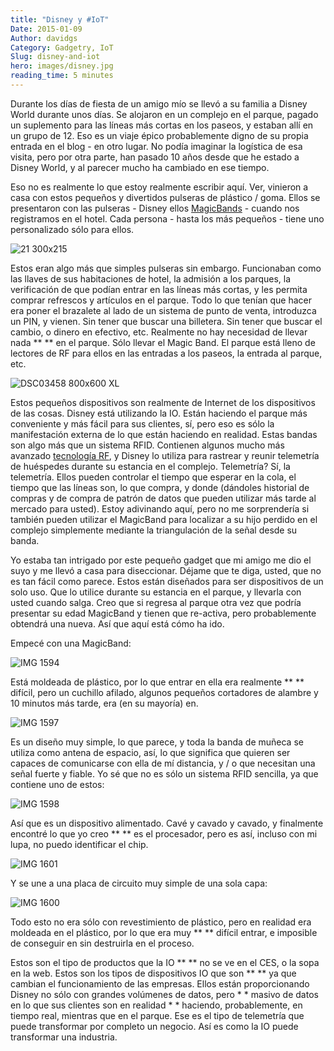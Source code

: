 ```yaml
---
title: "Disney y #IoT"
Date: 2015-01-09
Author: davidgs
Category: Gadgetry, IoT
Slug: disney-and-iot
hero: images/disney.jpg
reading_time: 5 minutes
---
```


Durante los días de fiesta de un amigo mío se llevó a su familia a Disney World durante unos días. Se alojaron en un complejo en el parque, pagado un suplemento para las líneas más cortas en los paseos, y estaban allí en un grupo de 12. Eso es un viaje épico probablemente digno de su propia entrada en el blog - en otro lugar. No podía imaginar la logística de esa visita, pero por otra parte, han pasado 10 años desde que he estado a Disney World, y al parecer mucho ha cambiado en ese tiempo.

Eso no es realmente lo que estoy realmente escribir aquí. Ver, vinieron a casa con estos pequeños y divertidos pulseras de plástico / goma. Ellos se presentaron con las pulseras - Disney ellos [MagicBands](http://www.google.com/aclk?sa=l&ai=Cn6YVIyGwVIPdI4jYpgPmt4KIBbCdkLcJsPD6kYECuJ7GvaYBCAAQASC5VGDJ7qeKpKTEEaABxvSz_gPIAQGqBB9P0GZkOBPEgK6Ouy6vIILHWD0Zp9Iw_GHI6nWnsLbCgAWQToAHgNn1RYgHAZAHAqgHpr4b&sig=AOD64_3AYdOTwEhFZiBYvxQJk4hZsV2IfQ&rct=j&q=&ved=0CCAQ0Qw&adurl=http://ad.doubleclick.net/clk%3B252175360%3B76276805%3Bl%3Bu%3Dms%3Fhttps://disneyworld.disney.go.com/plan/my-disney-experience/bands-cards/%3FCMP%3DKNC-WDW_FY15_DOM_NGE_BR_MagicBands%7CG%7C4151322.NG.AM.02.01%26keyword_id%3DsX37LLiAO_dc%7Cdisney%2520magic%2520band%7C68978719648%7Ce%7C15402cl14044) - cuando nos registramos en el hotel. Cada persona - hasta los más pequeños - tiene uno personalizado sólo para ellos.

![21 300x215](/posts/category/iot/iot-hardware/images/21-300x215.jpg )

Estos eran algo más que simples pulseras sin embargo. Funcionaban como las llaves de sus habitaciones de hotel, la admisión a los parques, la verificación de que podían entrar en las líneas más cortas, y les permita comprar refrescos y artículos en el parque. Todo lo que tenían que hacer era poner el brazalete al lado de un sistema de punto de venta, introduzca un PIN, y vienen. Sin tener que buscar una billetera. Sin tener que buscar el cambio, o dinero en efectivo, etc. Realmente no hay necesidad de llevar nada ** ** en el parque. Sólo llevar el Magic Band. El parque está lleno de lectores de RF para ellos en las entradas a los paseos, la entrada al parque, etc.

![DSC03458 800x600 XL](/posts/category/iot/iot-hardware/images/DSC03458-XL-800x600.jpg)

Estos pequeños dispositivos son realmente de Internet de los dispositivos de las cosas. Disney está utilizando la IO. Están haciendo el parque más conveniente y más fácil para sus clientes, sí, pero eso es sólo la manifestación externa de lo que están haciendo en realidad. Estas bandas son algo más que un sistema RFID. Contienen algunos mucho más avanzado [tecnología RF](https://disneyworld.disney.go.com/faq/my-disney-experience/frequency-technology/), y Disney lo utiliza para rastrear y reunir telemetría de huéspedes durante su estancia en el complejo. Telemetría? Sí, la telemetría. Ellos pueden controlar el tiempo que esperar en la cola, el tiempo que las líneas son, lo que compra, y donde (dándoles historial de compras y de compra de patrón de datos que pueden utilizar más tarde al mercado para usted). Estoy adivinando aquí, pero no me sorprendería si también pueden utilizar el MagicBand para localizar a su hijo perdido en el complejo simplemente mediante la triangulación de la señal desde su banda.

Yo estaba tan intrigado por este pequeño gadget que mi amigo me dio el suyo y me llevó a casa para diseccionar. Déjame que te diga, usted, que no es tan fácil como parece. Estos están diseñados para ser dispositivos de un solo uso. Que lo utilice durante su estancia en el parque, y llevarla con usted cuando salga. Creo que si regresa al parque otra vez que podría presentar su edad MagicBand y tienen que re-activa, pero probablemente obtendrá una nueva. Así que aquí está cómo ha ido.

Empecé con una MagicBand:

![IMG 1594](/posts/category/iot/iot-hardware/images/IMG_1594.jpg)

Está moldeada de plástico, por lo que entrar en ella era realmente ** ** difícil, pero un cuchillo afilado, algunos pequeños cortadores de alambre y 10 minutos más tarde, era (en su mayoría) en.

![IMG 1597](/posts/category/iot/iot-hardware/images/IMG_1597.jpg)

Es un diseño muy simple, lo que parece, y toda la banda de muñeca se utiliza como antena de espacio, así, lo que significa que quieren ser capaces de comunicarse con ella de mí distancia, y / o que necesitan una señal fuerte y fiable. Yo sé que no es sólo un sistema RFID sencilla, ya que contiene uno de estos:

![IMG 1598](/posts/category/iot/iot-hardware/images/IMG_1598.jpg)

Así que es un dispositivo alimentado. Cavé y cavado y cavado, y finalmente encontré lo que yo creo ** ** es el procesador, pero es así, incluso con mi lupa, no puedo identificar el chip.

![IMG 1601](/posts/category/iot/iot-hardware/images/IMG_1601.jpg)

Y se une a una placa de circuito muy simple de una sola capa:

![IMG 1600](/posts/category/iot/iot-hardware/images/IMG_1600.jpg)

Todo esto no era sólo con revestimiento de plástico, pero en realidad era moldeada en el plástico, por lo que era muy ** ** difícil entrar, e imposible de conseguir en sin destruirla en el proceso.

Estos son el tipo de productos que la IO ** ** no se ve en el CES, o la sopa en la web. Estos son los tipos de dispositivos IO que son ** ** ya que cambian el funcionamiento de las empresas. Ellos están proporcionando Disney no sólo con grandes volúmenes de datos, pero * * masivo de datos en lo que sus clientes son en realidad * * haciendo, probablemente, en tiempo real, mientras que en el parque. Ese es el tipo de telemetría que puede transformar por completo un negocio. Así es como la IO puede transformar una industria.
